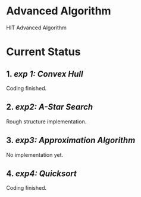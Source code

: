# Advanced Algorithm
HIT Advanced Algorithm

# Current Status

## 1. *exp 1: Convex Hull*

Coding finished.

## 2. *exp2: A-Star Search*

Rough structure implementation.

## 3. *exp3: Approximation Algorithm*

No implementation yet.

## 4. *exp4: Quicksort*

Coding finished.
